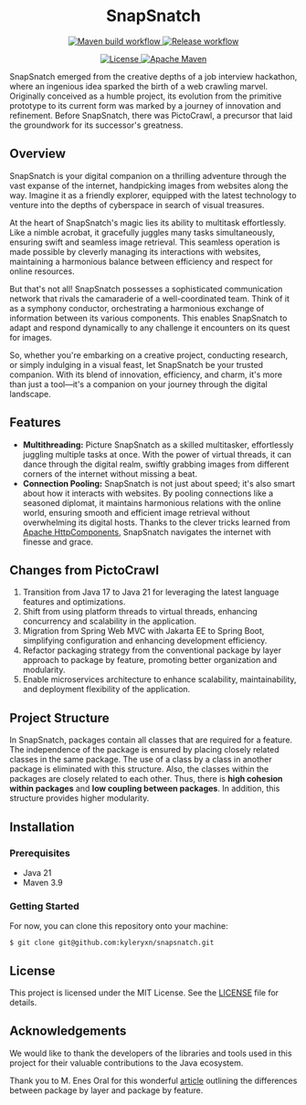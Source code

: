 <h1 align="center" style="border-bottom: none;">SnapSnatch</h1>

<p style="text-align: center">
    <a href="https://github.com/kyleryxn/snapsnatch/actions/workflows/maven.yml">
        <img src="https://github.com/kyleryxn/snapsnatch/actions/workflows/maven.yml/badge.svg" alt="Maven build workflow"/>
    </a>
    <a href="https://github.com/kyleryxn/snapsnatch/actions/workflows/release.yml">
        <img src="https://github.com/kyleryxn/snapsnatch/actions/workflows/release.yml/badge.svg" alt="Release workflow"/>
    </a>
</p>
<p style="text-align: center">
    <a href="LICENSE">
        <img src="https://img.shields.io/badge/License-MIT-yellow" alt="License"/>
    </a>
    <a href="https://maven.apache.org/">
        <img src="https://img.shields.io/badge/Built With-Apache Maven-C71A36?&logo=apache-maven" alt="Apache Maven">
    </a>
</p>

SnapSnatch emerged from the creative depths of a job interview hackathon, where an ingenious idea sparked the birth of
a web crawling marvel. Originally conceived as a humble project, its evolution from the primitive prototype to its
current form was marked by a journey of innovation and refinement. Before SnapSnatch, there was PictoCrawl, a precursor
that laid the groundwork for its successor's greatness.

## Overview

SnapSnatch is your digital companion on a thrilling adventure through the vast expanse of the internet, handpicking
images from websites along the way. Imagine it as a friendly explorer, equipped with the latest technology to venture
into the depths of cyberspace in search of visual treasures.

At the heart of SnapSnatch's magic lies its ability to multitask effortlessly. Like a nimble acrobat, it gracefully
juggles many tasks simultaneously, ensuring swift and seamless image retrieval. This seamless operation is made
possible by cleverly managing its interactions with websites, maintaining a harmonious balance between efficiency and
respect for online resources.

But that's not all! SnapSnatch possesses a sophisticated communication network that rivals the camaraderie of a
well-coordinated team. Think of it as a symphony conductor, orchestrating a harmonious exchange of information between
its various components. This enables SnapSnatch to adapt and respond dynamically to any challenge it encounters on its
quest for images.

So, whether you're embarking on a creative project, conducting research, or simply indulging in a visual feast, let
SnapSnatch be your trusted companion. With its blend of innovation, efficiency, and charm, it's more than just a
tool—it's a companion on your journey through the digital landscape.

## Features

- **Multithreading:** Picture SnapSnatch as a skilled multitasker, effortlessly juggling multiple tasks at once. With
  the power of virtual threads, it can dance through the digital realm, swiftly grabbing images from different corners
  of the internet without missing a beat.
- **Connection Pooling:** SnapSnatch is not just about speed; it's also smart about how it interacts with websites. By
  pooling connections like a seasoned diplomat, it maintains harmonious relations with the online world, ensuring smooth
  and efficient image retrieval without overwhelming its digital hosts. Thanks to the clever tricks learned from [Apache
  HttpComponents][apache-hc], SnapSnatch navigates the internet with finesse and grace.

## Changes from PictoCrawl

1. Transition from Java 17 to Java 21 for leveraging the latest language features and optimizations.
2. Shift from using platform threads to virtual threads, enhancing concurrency and scalability in the application.
3. Migration from Spring Web MVC with Jakarta EE to Spring Boot, simplifying configuration and enhancing development 
   efficiency.
4. Refactor packaging strategy from the conventional package by layer approach to package by feature, promoting better
   organization and modularity.
5. Enable microservices architecture to enhance scalability, maintainability, and deployment flexibility of the
   application.

## Project Structure

In SnapSnatch, packages contain all classes that are required for a feature. The independence of the package is ensured
by placing closely related classes in the same package. The use of a class by a class in another package is eliminated
with this structure. Also, the classes within the packages are closely related to each other. Thus, there is **high
cohesion within packages** and **low coupling between packages**. In addition, this structure provides higher
modularity.

## Installation

### Prerequisites

- Java 21
- Maven 3.9

### Getting Started

For now, you can clone this repository onto your machine:

```
$ git clone git@github.com:kyleryxn/snapsnatch.git
```

## License

This project is licensed under the MIT License. See the [LICENSE][license] file for details.

## Acknowledgements

We would like to thank the developers of the libraries and tools used in this project for their valuable contributions
to the Java ecosystem.

Thank you to M. Enes Oral for this wonderful [article][package-feature] outlining the differences between package by
layer and package by feature.

<!-- Links -->
[license]: ./LICENSE
[apache-hc]: https://hc.apache.org/index.html
[package-feature]: https://medium.com/sahibinden-technology/package-by-layer-vs-package-by-feature-7e89cde2ae3a
[maven-ci-passing]: https://github.com/kyleryxn/snapsnatch/actions/workflows/maven.yml
[release-ci-passing]: https://github.com/kyleryxn/snapsnatch/actions/workflows/release.yml

<!-- Badges -->
[license-badge]: https://img.shields.io/badge/License-MIT-yellow
[maven-badge]: https://img.shields.io/badge/License-MIT-C71A36&logo=apache-maven
[maven-ci-badge]: https://github.com/kyleryxn/snapsnatch/actions/workflows/maven.yml/badge.svg
[release-ci-badge]: https://github.com/kyleryxn/snapsnatch/actions/workflows/release.yml/badge.svg

<!-- Images -->
[maven]: ./docs/images/maven-feather.png
